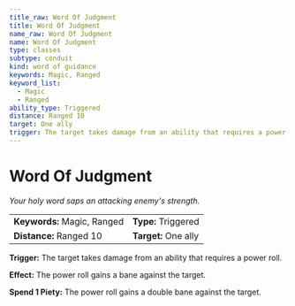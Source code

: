 ```yaml
---
title_raw: Word Of Judgment
title: Word Of Judgment
name_raw: Word Of Judgment
name: Word Of Judgment
type: classes
subtype: conduit
kind: word of guidance
keywords: Magic, Ranged
keyword_list:
  - Magic
  - Ranged
ability_type: Triggered
distance: Ranged 10
target: One ally
trigger: The target takes damage from an ability that requires a power roll.
---
```


# Word Of Judgment

*Your holy word saps an attacking enemy's strength.*

|                             |                      |
| :-------------------------- | :------------------- |
| **Keywords:** Magic, Ranged | **Type:** Triggered  |
| **Distance:** Ranged 10     | **Target:** One ally |

**Trigger:** The target takes damage from an ability that requires a power roll.

**Effect:** The power roll gains a bane against the target.

**Spend 1 Piety:** The power roll gains a double bane against the target.
